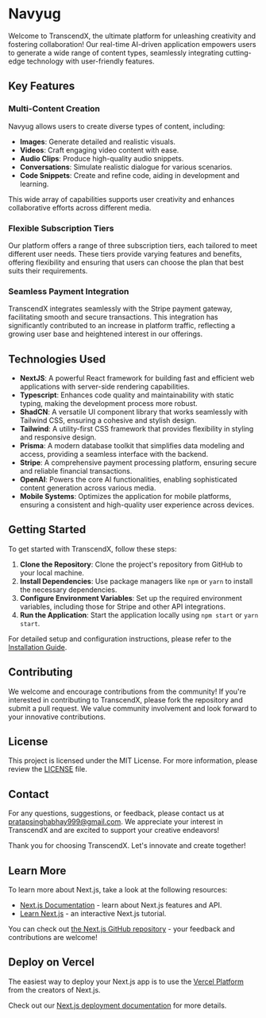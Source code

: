 # Navyug

Welcome to TranscendX, the ultimate platform for unleashing creativity and fostering collaboration! Our real-time AI-driven application empowers users to generate a wide range of content types, seamlessly integrating cutting-edge technology with user-friendly features.

## Key Features

### Multi-Content Creation
Navyug allows users to create diverse types of content, including:
- **Images**: Generate detailed and realistic visuals.
- **Videos**: Craft engaging video content with ease.
- **Audio Clips**: Produce high-quality audio snippets.
- **Conversations**: Simulate realistic dialogue for various scenarios.
- **Code Snippets**: Create and refine code, aiding in development and learning.

This wide array of capabilities supports user creativity and enhances collaborative efforts across different media.

### Flexible Subscription Tiers
Our platform offers a range of three subscription tiers, each tailored to meet different user needs. These tiers provide varying features and benefits, offering flexibility and ensuring that users can choose the plan that best suits their requirements.

### Seamless Payment Integration
TranscendX integrates seamlessly with the Stripe payment gateway, facilitating smooth and secure transactions. This integration has significantly contributed to an increase in platform traffic, reflecting a growing user base and heightened interest in our offerings.

## Technologies Used

- **NextJS**: A powerful React framework for building fast and efficient web applications with server-side rendering capabilities.
- **Typescript**: Enhances code quality and maintainability with static typing, making the development process more robust.
- **ShadCN**: A versatile UI component library that works seamlessly with Tailwind CSS, ensuring a cohesive and stylish design.
- **Tailwind**: A utility-first CSS framework that provides flexibility in styling and responsive design.
- **Prisma**: A modern database toolkit that simplifies data modeling and access, providing a seamless interface with the backend.
- **Stripe**: A comprehensive payment processing platform, ensuring secure and reliable financial transactions.
- **OpenAI**: Powers the core AI functionalities, enabling sophisticated content generation across various media.
- **Mobile Systems**: Optimizes the application for mobile platforms, ensuring a consistent and high-quality user experience across devices.

## Getting Started

To get started with TranscendX, follow these steps:

1. **Clone the Repository**: Clone the project's repository from GitHub to your local machine.
2. **Install Dependencies**: Use package managers like `npm` or `yarn` to install the necessary dependencies.
3. **Configure Environment Variables**: Set up the required environment variables, including those for Stripe and other API integrations.
4. **Run the Application**: Start the application locally using `npm start` or `yarn start`.

For detailed setup and configuration instructions, please refer to the [Installation Guide](#).

## Contributing

We welcome and encourage contributions from the community! If you're interested in contributing to TranscendX, please fork the repository and submit a pull request. We value community involvement and look forward to your innovative contributions.

## License

This project is licensed under the MIT License. For more information, please review the [LICENSE](#) file.

## Contact

For any questions, suggestions, or feedback, please contact us at [pratapsinghabhay999@gmail.com](mailto:pratapsinghabhay999@gmail.com). We appreciate your interest in TranscendX and are excited to support your creative endeavors!

Thank you for choosing TranscendX. Let's innovate and create together!

## Learn More

To learn more about Next.js, take a look at the following resources:

- [Next.js Documentation](https://nextjs.org/docs) - learn about Next.js features and API.
- [Learn Next.js](https://nextjs.org/learn) - an interactive Next.js tutorial.

You can check out [the Next.js GitHub repository](https://github.com/vercel/next.js/) - your feedback and contributions are welcome!

## Deploy on Vercel

The easiest way to deploy your Next.js app is to use the [Vercel Platform](https://vercel.com/new?utm_medium=default-template&filter=next.js&utm_source=create-next-app&utm_campaign=create-next-app-readme) from the creators of Next.js.

Check out our [Next.js deployment documentation](https://nextjs.org/docs/deployment) for more details.
